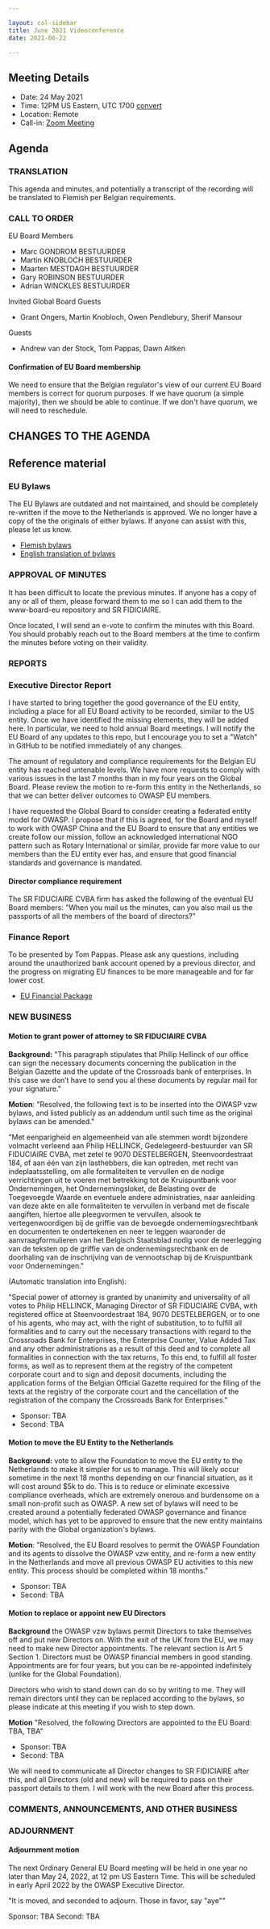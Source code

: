 ```yaml
---

layout: col-sidebar
title: June 2021 Videoconference
date: 2021-06-22

---
```


## Meeting Details

- Date: 24 May 2021
- Time: 12PM US Eastern, UTC 1700 [convert](https://www.timeanddate.com/worldclock/meetingdetails.html?year=2020&month=11&day=24&hour=17&min=0&sec=0&p1=16&p2=919&p3=78&p4=136&p5=137&p6=176&p7=179)
- Location: Remote
- Call-in: [Zoom Meeting](https://zoom.us/j/675935446)

## Agenda

### TRANSLATION

This agenda and minutes, and potentially a transcript of the recording will be translated to Flemish per Belgian requirements. 

### CALL TO ORDER

EU Board Members
- Marc GONDROM BESTUURDER
- Martin KNOBLOCH BESTUURDER
- Maarten MESTDAGH BESTUURDER
- Gary ROBINSON BESTUURDER
- Adrian WINCKLES BESTUURDER

Invited Global Board Guests 
- Grant Ongers, Martin Knobloch, Owen Pendlebury, Sherif Mansour

Guests
- Andrew van der Stock, Tom Pappas, Dawn Aitken

#### Confirmation of EU Board membership

We need to ensure that the Belgian regulator's view of our current EU Board members is correct for quorum purposes. If we have quorum (a simple majority), then we should be able to continue. If we don't have quorum, we will need to reschedule. 

## CHANGES TO THE AGENDA

## Reference material

### EU Bylaws

The EU Bylaws are outdated and not maintained, and should be completely re-written if the move to the Netherlands is approved. We no longer have a copy of the the originals of either bylaws. If anyone can assist with this, please let us know. 

- [Flemish bylaws](/www-board-eu/attachments/Gepubliceerde_Statuten_OWASP_Europe_VZW.pdf)
- [English translation of bylaws](/www-board-eu/attachments/126741_OWASP_vzw_modelstatuten_v0.9_EN_REV.pdf)

### APPROVAL OF MINUTES

It has been difficult to locate the previous minutes. If anyone has a copy of any or all of them, please forward them to me so I can add them to the www-board-eu repository and SR FIDICIAIRE. 

Once located, I will send an e-vote to confirm the minutes with this Board. You should probably reach out to the Board members at the time to confirm the minutes before voting on their validity.

### REPORTS

### Executive Director Report

I have started to bring together the good governance of the EU entity, including a place for all EU Board activity to be recorded, similar to the US entity. Once we have identified the missing elements, they will be added here. In particular, we need to hold annual Board meetings. I will notify the EU Board of any updates to this repo, but I encourage you to set a "Watch" in GitHub to be notified immediately of any changes.

The amount of regulatory and compliance requirements for the Belgian EU entity has reached untenable levels. We have more requests to comply with various issues in the last 7 months than in my four years on the Global Board. Please review the motion to re-form this entity in the Netherlands, so that we can better deliver outcomes to OWASP EU members.

I have requested the Global Board to consider creating a federated entity model for OWASP. I propose that if this is agreed, for the Board and myself to work with OWASP China and the EU Board to ensure that any entities we create follow our mission, follow an acknowledged international NGO pattern such as Rotary International or similar, provide far more value to our members than the EU entity ever has, and ensure that good financial standards and governance is mandated.

#### Director compliance requirement

The SR FIDUCIAIRE CVBA firm has asked the following of the eventual EU Board members: "When you mail us the minutes, can you also mail us the passports of all the members of the board of directors?"

### Finance Report

To be presented by Tom Pappas. Please ask any questions, including around the unauthorized bank account opened by a previous director, and the progress on migrating EU finances to be more manageable and for far lower cost. 

- [EU Financial Package](/www-board-eu/attachments/owasp-eu-finance-202105.xlsx)

### NEW BUSINESS

#### Motion to grant power of attorney to SR FIDUCIAIRE CVBA

**Background:** "This paragraph stipulates that Philip Hellinck of our office can sign the necessary documents concerning the publication in the Belgian Gazette and the update of the Crossroads bank of enterprises. In this case we don’t have to send you al these documents by regular mail for your signature."

**Motion**: "Resolved, the following text is to be inserted into the OWASP vzw bylaws, and listed publicly as an addendum until such time as the original bylaws can be amended."

"Met eenparigheid en algemeenheid van alle stemmen wordt bijzondere volmacht verleend aan Philip HELLINCK, Gedelegeerd-bestuurder van SR FIDUCIAIRE CVBA, met zetel te 9070 DESTELBERGEN, Steenvoordestraat 184, of aan één van zijn lasthebbers, die kan optreden, met recht van indeplaatsstelling, om alle formaliteiten te vervullen en de nodige verrichtingen uit te voeren met betrekking tot de Kruispuntbank voor Ondernemingen, het Ondernemingsloket, de Belasting over de Toegevoegde Waarde en eventuele andere administraties, naar aanleiding van deze akte en alle formaliteiten te vervullen in verband met de fiscale aangiften, hiertoe alle pleegvormen te vervullen, alsook te vertegenwoordigen bij de griffie van de bevoegde ondernemingsrechtbank en documenten te ondertekenen en neer te leggen waaronder de aanvraagformulieren van het Belgisch Staatsblad nodig voor de neerlegging van de teksten op de griffie van de ondernemingsrechtbank en de doorhaling van de inschrijving van de vennootschap bij de Kruispuntbank voor Ondernemingen."

(Automatic translation into English):

"Special power of attorney is granted by unanimity and universality of all votes to Philip HELLINCK, Managing Director of SR FIDUCIAIRE CVBA, with registered office at Steenvoordestraat 184, 9070 DESTELBERGEN, or to one of his agents, who may act, with the right of substitution, to to fulfill all formalities and to carry out the necessary transactions with regard to the Crossroads Bank for Enterprises, the Enterprise Counter, Value Added Tax and any other administrations as a result of this deed and to complete all formalities in connection with the tax returns, To this end, to fulfill all foster forms, as well as to represent them at the registry of the competent corporate court and to sign and deposit documents, including the application forms of the Belgian Official Gazette required for the filing of the texts at the registry of the corporate court and the cancellation of the registration of the company the Crossroads Bank for Enterprises." 

- Sponsor: TBA
- Second: TBA

#### Motion to move the EU Entity to the Netherlands 

**Background:** vote to allow the Foundation to move the EU entity to the Netherlands to make it simpler for us to manage. This will likely occur sometime in the next 18 months depending on our financial situation, as it will cost around $5k to do. This is to reduce or eliminate excessive compliance overheads, which are extremely onerous and burdensome on a small non-profit such as OWASP. A new set of bylaws will need to be created around a potentially federated OWASP governance and finance model, which has yet to be approved to ensure that the new entity maintains parity with the Global organization's bylaws.

**Motion**: "Resolved, the EU Board resolves to permit the OWASP Foundation and its agents to dissolve the OWASP vzw entity, and re-form a new entity in the Netherlands and move all previous OWASP EU activities to this new entity. This process should be completed within 18 months."

- Sponsor: TBA
- Second: TBA

#### Motion to replace or appoint new EU Directors

**Background** the OWASP vzw bylaws permit Directors to take themselves off and put new Directors on. With the exit of the UK from the EU, we may need to make new Director appointments. The relevant section is Art 5 Section 1. Directors must be OWASP financial members in good standing. Appointments are for four years, but you can be re-appointed indefinitely (unlike for the Global Foundation).

Directors who wish to stand down can do so by writing to me. They will remain directors until they can be replaced according to the bylaws, so please indicate at this meeting if you wish to step down.

**Motion** "Resolved, the following Directors are appointed to the EU Board: TBA, TBA"

- Sponsor: TBA
- Second: TBA

We will need to communicate all Director changes to SR FIDICIAIRE after this, and all Directors (old and new) will be required to pass on their passport details to them. I will work with the new Board after this process. 

### COMMENTS, ANNOUNCEMENTS, AND OTHER BUSINESS

### ADJOURNMENT

#### Adjournment motion

The next Ordinary General EU Board meeting will be held in one year no later than May 24, 2022, at 12 pm US Eastern Time. This will be scheduled in early April 2022 by the OWASP Executive Director.

"It is moved, and seconded to adjourn. Those in favor, say "aye""

Sponsor: TBA
Second: TBA

